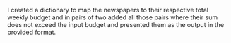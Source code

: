 I created a dictionary to map the newspapers to their respective total weekly budget and in pairs of two added all those pairs where their sum does not exceed the input budget and presented them as the output in the provided format.
